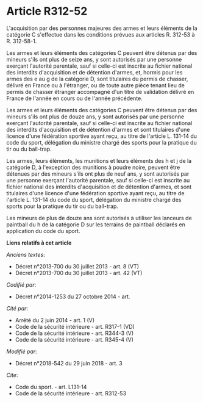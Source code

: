 # Article R312-52

L'acquisition par des personnes majeures des armes et leurs éléments de la catégorie C s'effectue dans les conditions prévues
aux articles R. 312-53 à R. 312-58-1. 

Les armes et leurs éléments des catégories C peuvent être détenus par des mineurs s'ils ont plus de seize ans, y sont
autorisés par une personne exerçant l'autorité parentale, sauf si celle-ci est inscrite au fichier national des interdits
d'acquisition et de détention d'armes, et, hormis pour les armes des e au g de la catégorie D, sont titulaires du permis de
chasser, délivré en France ou à l'étranger, ou de toute autre pièce tenant lieu de permis de chasser étranger accompagné d'un
titre de validation délivré en France de l'année en cours ou de l'année précédente. 

Les armes et leurs éléments des catégories C peuvent être détenus par des mineurs s'ils ont plus de douze ans, y sont
autorisés par une personne exerçant l'autorité parentale, sauf si celle-ci est inscrite au fichier national des interdits
d'acquisition et de détention d'armes et sont titulaires d'une licence d'une fédération sportive ayant reçu, au titre de
l'article L. 131-14 du code du sport, délégation du ministre chargé des sports pour la pratique du tir ou du ball-trap. 

Les armes, leurs éléments, les munitions et leurs éléments des h et j de la catégorie D, à l'exception des munitions à poudre
noire, peuvent être détenues par des mineurs s'ils ont plus de neuf ans, y sont autorisés par une personne exerçant
l'autorité parentale, sauf si celle-ci est inscrite au fichier national des interdits d'acquisition et de détention d'armes,
et sont titulaires d'une licence d'une fédération sportive ayant reçu, au titre de l'article L. 131-14 du code du sport,
délégation du ministre chargé des sports pour la pratique du tir ou du ball-trap. 

Les mineurs de plus de douze ans sont autorisés à utiliser les lanceurs de paintball du h de la catégorie D sur les terrains
de paintball déclarés en application du code du sport.

**Liens relatifs à cet article**

_Anciens textes_:

  - Décret n°2013-700 du 30 juillet 2013 - art. 8 (VT)
  - Décret n°2013-700 du 30 juillet 2013 - art. 42 (VT)

_Codifié par_:

  - Décret n°2014-1253 du 27 octobre 2014 - art.

_Cité par_:

  - Arrêté du 2 juin 2014 - art. 1 (V)
  - Code de la sécurité intérieure - art. R317-1 (VD)
  - Code de la sécurité intérieure - art. R344-3 (V)
  - Code de la sécurité intérieure - art. R345-4 (V)

_Modifié par_:

  - Décret n°2018-542 du 29 juin 2018 - art. 3

_Cite_:

  - Code du sport. - art. L131-14
  - Code de la sécurité intérieure - art. R312-53
